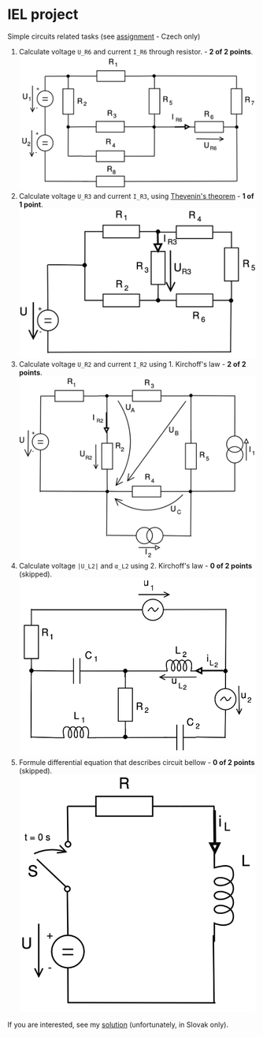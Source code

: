 # IEL project
Simple circuits related tasks (see [assignment](assignment.pdf) - Czech only)
1. Calculate voltage `U_R6` and current `I_R6` through resistor. - **2 of 2 points**.
![circuit 1](.github/circuit1.png)
2. Calculate voltage `U_R3` and current `I_R3`, using [Thevenin's theorem](https://en.wikipedia.org/wiki/Th%C3%A9venin%27s_theorem) - **1 of 1 point**.
![circuit 2](.github/circuit2.png)
3. Calculate voltage `U_R2` and current `I_R2` using 1. Kirchoff's law - **2 of 2 points**.
![circuit 3](.github/circuit3.png)
4. Calculate voltage `|U_L2|` and `α_L2` using 2. Kirchoff's law - **0 of 2 points** (skipped).
![circuit 4](.github/circuit4.png)
5. Formule differential equation that describes circuit bellow - **0 of 2 points** (skipped).
![circuit 5](.github/circuit5.png)

If you are interested, see my [solution](xdobro23.pdf) (unfortunately, in Slovak only).
